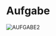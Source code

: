 # Aufgabe
![AUFGABE2](https://github.com/codedeer42/simplyLearn-React/assets/136886721/afa78fb9-71a5-4396-8d19-aaa88b16d926)
